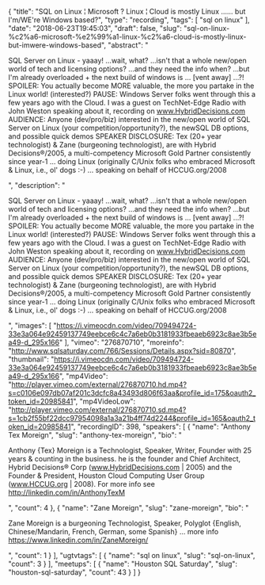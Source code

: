 {
  "title": "SQL on Linux ¦ Microsoft ? Linux ¦ Cloud is mostly Linux …… but I'm/WE're Windows based?",
  "type": "recording",
  "tags": [
    "sql on linux"
  ],
  "date": "2018-06-23T19:45:03",
  "draft": false,
  "slug": "sql-on-linux-%c2%a6-microsoft-%e2%99%a1-linux-%c2%a6-cloud-is-mostly-linux-but-imwere-windows-based",
  "abstract": "<p>SQL Server on Linux - yaaay!   …wait, what?  …isn't that a whole new/open world of tech and licensing options?  …and they need the info when? …but I'm already overloaded + the next build of windows is …  [vent away] …?! SPOILER:  You actually become MORE valuable, the more you partake in the Linux world!  (interested?) PAUSE:  Windows Server folks went through this a few years ago with the Cloud.  I was a guest on TechNet-Edge Radio with John Weston speaking about it, recording on www.HybridDecisions.com AUDIENCE:  Anyone (dev/pro/biz)  interested in the new/open world of SQL Server on Linux (your competition/opportunity?), the newSQL DB options, and possible quick demos SPEAKER DISCLOSURE: Tex (20+ year technologist) & Zane (burgeoning technologist), are with Hybrid Decisions®/2005, a multi-competency Microsoft Gold Partner consistently since year-1 … doing Linux (originally C/Unix folks who embraced Microsoft & Linux, i.e., ol' dogs :-) … speaking on behalf of HCCUG.org/2008</p>",
  "description": "<p>SQL Server on Linux - yaaay!   …wait, what?  …isn't that a whole new/open world of tech and licensing options?  …and they need the info when? …but I'm already overloaded + the next build of windows is …  [vent away] …?! SPOILER:  You actually become MORE valuable, the more you partake in the Linux world!  (interested?) PAUSE:  Windows Server folks went through this a few years ago with the Cloud.  I was a guest on TechNet-Edge Radio with John Weston speaking about it, recording on www.HybridDecisions.com AUDIENCE:  Anyone (dev/pro/biz)  interested in the new/open world of SQL Server on Linux (your competition/opportunity?), the newSQL DB options, and possible quick demos SPEAKER DISCLOSURE: Tex (20+ year technologist) & Zane (burgeoning technologist), are with Hybrid Decisions®/2005, a multi-competency Microsoft Gold Partner consistently since year-1 … doing Linux (originally C/Unix folks who embraced Microsoft & Linux, i.e., ol' dogs :-) … speaking on behalf of HCCUG.org/2008</p>",
  "images": [
    "https://i.vimeocdn.com/video/709494724-33e3a064e92459137749eebce6c4c7a6eb0b3181933fbeaeb6923c8ae3b5ea49-d_295x166"
  ],
  "vimeo": "276870710",
  "moreinfo": "http://www.sqlsaturday.com/766/Sessions/Details.aspx?sid=80870",
  "thumbnail": "https://i.vimeocdn.com/video/709494724-33e3a064e92459137749eebce6c4c7a6eb0b3181933fbeaeb6923c8ae3b5ea49-d_295x166",
  "mp4Video": "http://player.vimeo.com/external/276870710.hd.mp4?s=c0106e097db07af201c3dcfc8a43493d806f63aa&profile_id=175&oauth2_token_id=20985841",
  "mp4VideoLow": "http://player.vimeo.com/external/276870710.sd.mp4?s=1cb2f55bf22dcc97954098a1a3a21b4ff74d2244&profile_id=165&oauth2_token_id=20985841",
  "recordingID": 398,
  "speakers": [
    {
      "name": "Anthony Tex Moreign",
      "slug": "anthony-tex-moreign",
      "bio": "<p>Anthony {Tex} Moreign is a Technologist, Speaker, Writer, Founder with 25 years & counting in the business. he is the founder and Chief Architect, Hybrid Decisions® Corp   (www.HybridDecisions.com  | 2005) and the Founder & President, Houston Cloud Computing User Group   (www.HCCUG.org  | 2008). For more info see http://linkedin.com/in/AnthonyTexM</p>",
      "count": 4
    },
    {
      "name": "Zane Moreign",
      "slug": "zane-moreign",
      "bio": "<p>Zane Moreign is a burgeoning Technologist, Speaker, Polyglot  {English, Chinese/Mandarin, French, German, some Spanish} … more info https://www.linkedin.com/in/ZaneMoreign/</p>",
      "count": 1
    }
  ],
  "ugtvtags": [
    {
      "name": "sql on linux",
      "slug": "sql-on-linux",
      "count": 3
    }
  ],
  "meetups": [
    {
      "name": "Houston SQL Saturday",
      "slug": "houston-sql-saturday",
      "count": 43
    }
  ]
}